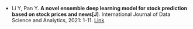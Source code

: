 * Li Y, Pan Y. <b>A novel ensemble deep learning model for stock prediction based on stock prices and news[J]</b>. International Journal of Data Science and Analytics, 2021: 1-11. [Link](https://link.springer.com/article/10.1007/s41060-021-00279-9)
